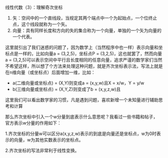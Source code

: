 线性代数（3）：理解奇次坐标  

1. 矢：空间中的一个直线段，当规定其两个端点中一个为起始点，一个位终止点，这个线段就称为一个矢。
2. 向量：具有同样长度和方向的失的集合称为一个向量，单独的一个矢为向量的一个代表。  


这里就引出了我们迷惑的问题了，因为数学上（当然程序中也一样）表示向量和坐标点是一样的，比如向量a = (3,2,5)，坐标点P = (3,2,5)，这也就罢了，然而向量a = (3,2,5)可以表示空间中平行且长度相同的任意向量，追求严谨的数学家们当然不希望这样，所以想了个方法来处理这种问题，就是齐次坐标表示法，写法上就是在n维向量（或坐标点）后面增加一维，比如：   
 
* a(二维向量或坐标点) = (X,Y)则变成a = (x,y,w)且X = x/w，Y = y/w    
* b(三维向量或坐标点) = (X,Y,Z)则变成了b = (x,y,z,w)且   

这里我们可以看出数学家的习惯，凡是遇到问题，喜欢新增一个未知量进行辅助思考和计算   

那么齐次坐标中引入一个w分量到底表示什么意思呢？我看过一些书籍和帖子， 官方表示w分量的作用如下：  

1.齐次坐标的分量w可以区分a(x,y,z,w)表示的到底是向量还是坐标点，w为0时表示的向量，w为其他实数表示的坐标点。  

2.齐次坐标的写法非常利于线性变换。  